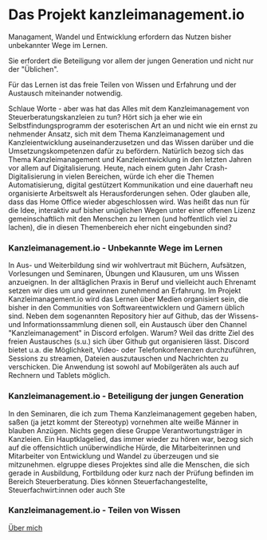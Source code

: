 # Das Projekt kanzleimanagement.io

Managament, Wandel und Entwicklung erfordern das Nutzen bisher unbekannter Wege im Lernen.

Sie erfordert die Beteiligung vor allem der jungen Generation und nicht nur der "Üblichen".

Für das Lernen ist das freie Teilen von Wissen und Erfahrung und der Austausch miteinander notwendig.

Schlaue Worte - aber was hat das Alles mit dem Kanzleimanagement von Steuerberatungskanzleien zu tun? Hört sich ja eher wie ein Selbstfindungsprogramm der esoterischen Art an und nicht wie ein ernst zu nehmender Ansatz, sich mit dem Thema Kanzleimanagement und Kanzleientwicklung auseinanderzusetzen und das Wissen darüber und die Umsetzungskompetenzen dafür zu befördern. Natürlich bezog sich das Thema Kanzleimanagement und Kanzleientwicklung in den letzten Jahren vor allem auf Digitalisierung. Heute, nach einem guten Jahr Crash-Digitalisierung in vielen Bereichen, würde ich eher die Themen Automatisierung, digital gestützert Kommunikation und eine dauerhaft neu organisierte Arbeitswelt als Herausforderungen sehen. Oder glauben alle, dass das Home Office wieder abgeschlossen wird. Was heißt das nun für die Idee, interaktiv auf bisher unüglichen Wegen unter einer offenen Lizenz gemeinschaftlich mit den Menschen zu lernen (und hoffentlich viel zu lachen), die in diesen Themenbereich eher nicht eingebunden sind?

### Kanzleimanagement.io - Unbekannte Wege im Lernen
In Aus- und Weiterbildung sind wir wohlvertraut mit Büchern, Aufsätzen, Vorlesungen und Seminaren, Übungen und Klausuren, um uns Wissen anzueignen. In der alltäglichen Praxis in Beruf und vielleicht auch Ehrenamt setzen wir dies um und gewinnen zunehmend an Erfahrung. 
Im Projekt Kanzleimanagement.io wird das Lernen über Medien organisiert sein, die bisher in den Communities von Softwareentwicklern und Gamern üblich sind. Neben dem sogenannten Repository hier auf Github, das der Wissens- und Informationssammlung dienen soll, ein Austausch über den Channel "Kanzleimanagement" in Discord erfolgen. Warum? Weil das dritte Ziel des freien Austausches (s.u.) sich über Github gut organisieren lässt. Discord bietet u.a. die Möglichkeit, Video- oder Telefonkonferenzen durchzuführen, Sessions zu streamen, Dateien auszutauschen und Nachrichten zu verschicken. Die Anwendung ist sowohl auf Mobilgeräten als auch auf Rechnern und Tablets möglich.

### Kanzleimanagement.io - Beteiligung der jungen Generation
In den Seminaren, die ich zum Thema Kanzleimanagement gegeben haben, saßen (ja jetzt kommt der Stereotyp) vornehmen alte weiße Männer in blauben Anzügen. Nichts gegen diese Gruppe Verantwortungsträger in Kanzleien. Ein Hauptklagelied, das immer wieder zu hören war, bezog sich auf die offensichtlich unüberwindliche Hürde, die Mitarbeiterinnen und Mitarbeiter von Entwicklung und Wandel zu überzeugen und sie mitzunehmen. elgruppe dieses Projektes sind alle die Menschen, die sich gerade in Ausbildung, Fortbildung oder kurz nach der Prüfung befinden im Bereich Steuerberatung. Dies können Steuerfachangestellte, Steuerfachwirt:innen oder auch Ste

### Kanzleimanagement.io - Teilen von Wissen


[Über mich](README.md)


